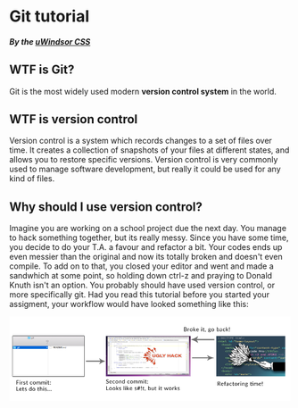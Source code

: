 # Git tutorial
##### By the [uWindsor CSS](http://css.uwindsor.ca)

## WTF is Git?
Git is the most widely used modern **version control system** in the world.

## WTF is version control

Version control is a system which records changes to a set of files over
time.  It creates a collection of snapshots of your files at different states,
and allows you to restore specific versions.  Version control is very commonly
used to manage software development, but really it could be used for any kind
of files.

## Why should I use version control?

Imagine you are working on a school project due the next day.  You manage to
hack something together, but its really messy.  Since you have some time,
you decide to do your T.A. a favour and refactor a bit.  Your codes ends up
even messier than the original and now its totally broken and doesn't even compile.
To add on to that, you closed your editor and went and made a sandwhich at some
point, so holding down ctrl-z and praying to Donald Knuth isn't an option.
You probably should have used version control, or more specifically git. Had
you read this tutorial before you started your assigment, your workflow would
have looked something like this:

![Git workflow graph](images/git-workflow.png)
